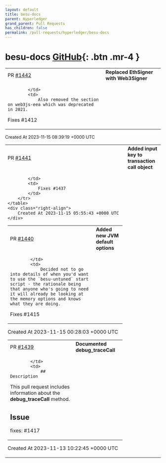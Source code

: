 ```yaml
---
layout: default
title: besu-docs
parent: Hyperledger
grand_parent: Pull Requests
has_children: false
permalink: /pull-requests/hyperledger/besu-docs
---
```


# besu-docs <span class="fs-3 right-align">[GitHub](https://github.com/hyperledger/besu-docs){: .btn .mr-4 }</span>


<div>
    <table>
        <tr>
            <td>
                PR <a href="https://github.com/hyperledger/besu-docs/pull/1442" class=".btn">#1442</a>
            </td>
            <td>
                <b>
                    Replaced EthSigner with Web3Signer
                </b>
            </td>
        </tr>
        <tr>
            <td>
                
            </td>
            <td>
                Also removed the section on web3js-eea which was deprecated in 2021. 

Fixes #1412
            </td>
        </tr>
    </table>
    <div class="right-align">
        Created At 2023-11-15 08:39:19 +0000 UTC
    </div>
</div>

<div>
    <table>
        <tr>
            <td>
                PR <a href="https://github.com/hyperledger/besu-docs/pull/1441" class=".btn">#1441</a>
            </td>
            <td>
                <b>
                    Added input key to transaction call object
                </b>
            </td>
        </tr>
        <tr>
            <td>
                
            </td>
            <td>
                Fixes #1437 
            </td>
        </tr>
    </table>
    <div class="right-align">
        Created At 2023-11-15 05:55:43 +0000 UTC
    </div>
</div>

<div>
    <table>
        <tr>
            <td>
                PR <a href="https://github.com/hyperledger/besu-docs/pull/1440" class=".btn">#1440</a>
            </td>
            <td>
                <b>
                    Added new JVM default options
                </b>
            </td>
        </tr>
        <tr>
            <td>
                
            </td>
            <td>
                Decided not to go into details of when you'd want to use the `besu-untuned` start script - the rationale being that anyone who's going to need it will already be looking at the memory options and knows what they are doing. 

Fixes #1415 
            </td>
        </tr>
    </table>
    <div class="right-align">
        Created At 2023-11-15 00:28:03 +0000 UTC
    </div>
</div>

<div>
    <table>
        <tr>
            <td>
                PR <a href="https://github.com/hyperledger/besu-docs/pull/1439" class=".btn">#1439</a>
            </td>
            <td>
                <b>
                    Documented debug_traceCall
                </b>
            </td>
        </tr>
        <tr>
            <td>
                
            </td>
            <td>
                ## Description
This pull request includes information about the **debug_traceCall** method.

## Issue
fixes: #1417 
            </td>
        </tr>
    </table>
    <div class="right-align">
        Created At 2023-11-13 10:22:45 +0000 UTC
    </div>
</div>

